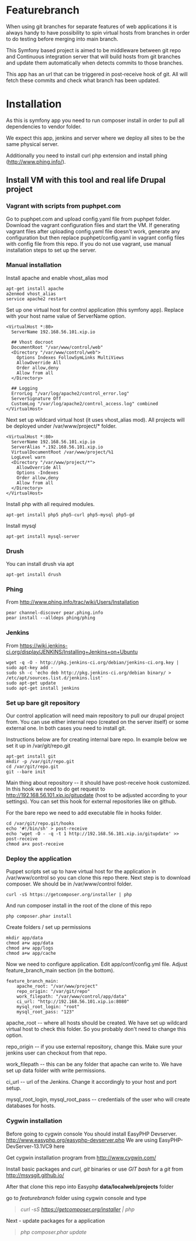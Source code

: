 Featurebranch
========================

When using git branches for separate features of web applications it is
always handy to have possibility to spin virtual hosts from branches in order
to do testing before merging into main branch.

This Symfony based project is aimed to be middleware between git repo and
Continuous integration server that will build hosts from git branches
and update them automatically when detects commits to those branches.

This app has an url that can be triggered in post-receive hook of git. All will
fetch these commits and check what branch has been updated.

Installation
========================

As this is symfony app you need to run composer install in order to pull all
dependencies to vendor folder.

We expect this app, jenkins and server where we deploy all sites to be the same
physical server.

Additionally you need to install curl php extension and install phing 
(http://www.phing.info/).

## Install VM with this tool and real life Drupal project

### Vagrant with scripts from puphpet.com

Go to puphpet.com and upload config.yaml file from puphpet folder. Download
the vagrant configuration files and start the VM. If generating vagrant files
after uploading config.yaml file doesn't work, generate any configuration but
then replace puphpet/config.yaml in vagrant config files with config file from
this repo. If you do not use vagrant, use manual installation steps to set up
the server.

### Manual installation

Install apache and enable vhost_alias mod

```no-highlight
apt-get install apache
a2enmod vhost_alias
service apache2 restart
```

Set up one virtual host for control application (this symfony app). Replace with
your host name value of ServerName option.

```no-highlight
<VirtualHost *:80>
  ServerName 192.168.56.101.xip.io

  ## Vhost docroot
  DocumentRoot "/var/www/control/web"
  <Directory "/var/www/control/web">
    Options Indexes FollowSymLinks MultiViews
    AllowOverride All
    Order allow,deny
    Allow from all
  </Directory>

  ## Logging
  ErrorLog "/var/log/apache2/control_error.log"
  ServerSignature Off
  CustomLog "/var/log/apache2/control_access.log" combined
</VirtualHost>
```

Next set up wildcard virtual host (it uses vhost_alias mod). All projects will
be deployed under /var/www/project/* folder.

```no-highlight
<VirtualHost *:80>
  ServerName 192.168.56.101.xip.io
  ServerAlias *.192.168.56.101.xip.io
  VirtualDocumentRoot /var/www/project/%1
  LogLevel warn
  <Directory "/var/www/project/*">
    AllowOverride All
    Options -Indexes
    Order allow,deny
    Allow from all
  </Directory>
</VirtualHost>
```

Install php with all required modules.

```no-highlight
apt-get install php5 php5-curl php5-mysql php5-gd
```

Install mysql

```no-highlight
apt-get install mysql-server
```

### Drush

You can install drush via apt

```no-highlight
apt-get install drush
```

### Phing

From http://www.phing.info/trac/wiki/Users/Installation

```no-highlight
pear channel-discover pear.phing.info
pear install --alldeps phing/phing
```

### Jenkins

From https://wiki.jenkins-ci.org/display/JENKINS/Installing+Jenkins+on+Ubuntu

```no-highlight
wget -q -O - http://pkg.jenkins-ci.org/debian/jenkins-ci.org.key | sudo apt-key add -
sudo sh -c 'echo deb http://pkg.jenkins-ci.org/debian binary/ > /etc/apt/sources.list.d/jenkins.list'
sudo apt-get update
sudo apt-get install jenkins
```

### Set up bare git repository

Our control application will need main repository to pull our drupal project
from. You can use either internal repo (created on the server itself) or some
external one. In both cases you need to install git.

Instructions below are for creating internal bare repo. In example below we
set it up in /var/git/repo.git

```no-highlight
apt-get install git
mkdir -p /var/git/repo.git
cd /var/git/repo.git
git --bare init
```

Main thing about repository -- it should have post-receive hook customized. In
this hook we need to do get request to http://192.168.56.101.xip.io/gitupdate
(host to be adjusted according to your settings). You can set this hook for
external repositories like on github.

For the bare repo we need to add executable file in hooks folder.

```no-highlight
cd /var/git/repo.git/hooks
echo '#!/bin/sh' > post-receive
echo 'wget -O - -q -t 1 http://192.168.56.101.xip.io/gitupdate' >> post-receive
chmod a+x post-receive
```

### Deploy the application

Puppet scripts set up to have virtual host for the application in
/var/www/control so you can clone this repo there. Next step is to download
composer. We should be in /var/www/control folder.

```no-highlight
curl -sS https://getcomposer.org/installer | php
```

And run composer install in the root of the clone of this repo

```no-highlight
php composer.phar install
```

Create folders / set up permissions

```no-highlight
mkdir app/data
chmod a+w app/data
chmod a+w app/logs
chmod a+w app/cache
```

Now we need to configure application. Edit app/conf/config.yml file.
Adjust feature_branch_main section (in the bottom).

```no-highlight
feature_branch_main:
    apache_root: "/var/www/project"
    repo_origin: "/var/git/repo"
    work_filepath: "/var/www/control/app/data"
    ci_url: "http://192.168.56.101.xip.io:8080"
    mysql_root_login: "root"
    mysql_root_pass: "123"
```

apache_root -- where all hosts should be created. We have set up wildcard
virtual host to check this folder. So you probably don't need to change this
option.

repo_origin -- if you use external repository, change this. Make sure your
jenkins user can checkout from that repo.

work_filepath -- this can be any folder that apache can write to. We have set up
data folder with write permissions.

ci_url -- url of the Jenkins. Change it accordingly to your host and port setup.

mysql_root_login, mysql_root_pass -- credentials of the user who will create
databases for hosts.


### Cygwin installation
Before going to cygwin console You should install EasyPHP Devserver. http://www.easyphp.org/easyphp-devserver.php
We are using EasyPHP-DevServer-13.1VC9 here

Get cygwin installation program from http://www.cygwin.com/

Install basic packages and *curl, git* binaries or use *GIT bash* for a *git* from http://msysgit.github.io/

After that clone this repo into Easyphp **data/localweb/projects** folder

go to *featurebranch* folder using cygwin console and type

> *curl -sS https://getcomposer.org/installer | php*

Next - update packages for a application

> *php composer.phar update*
